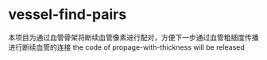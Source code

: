 # vessel-find-pairs
本项目为通过血管骨架将断续血管像素进行配对，方便下一步通过血管粗细度传播进行断续血管的连接
the code of propage-with-thickness will be released


